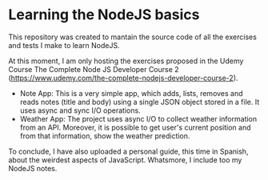 # Learning the NodeJS basics

This repository was created to mantain the source code of all the exercises and tests I make to learn NodeJS.


At this moment, I am only hosting the exercises proposed in the Udemy Course  The Complete Node JS Developer Course 2 (https://www.udemy.com/the-complete-nodejs-developer-course-2).

* Note App: This is a very simple app, which adds, lists, removes and reads notes (title and body) using a single JSON object stored in a file. It uses async and sync I/O operations.
* Weather App: The project uses async I/O to collect weather information from an API. Moreover, it is possible to get user's current position and from that information, show the weather prediction.


To conclude, I have also uploaded a personal guide, this time in Spanish, about the weirdest aspects of JavaScript. Whatsmore, I include too my NodeJS notes. 

